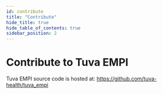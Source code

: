 ```yaml
---
id: contribute
title: "Contribute"
hide_title: true
hide_table_of_contents: true
sidebar_position: 2
---
```


# Contribute to Tuva EMPI

Tuva EMPI source code is hosted at: https://github.com/tuva-health/tuva_empi
